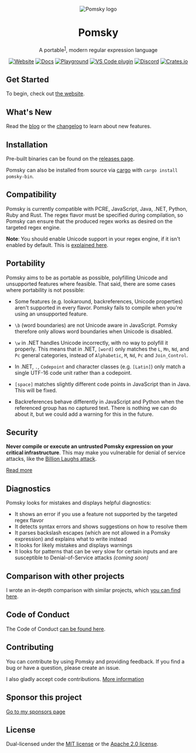 <div align="center">

![Pomsky logo](https://raw.githubusercontent.com/pomsky-lang/pomsky/main/assets/logo.svg)

# Pomsky

A portable<sup><a href="#portability">1</a></sup>, modern regular expression language

[![Website][web-badge]][web-link] [![Docs][doc-badge]][doc-link] [![Playground][playground-badge]][playground-link] [![VS Code plugin][vscode-badge]][vscode-link] [![Discord][discord-badge]][discord-link] [![Crates.io][crates-badge]][crates-link]

</div>

[web-badge]: https://img.shields.io/badge/website-%23e70?style=for-the-badge&logo=esri
[web-link]: https://pomsky-lang.org
[doc-badge]: https://img.shields.io/badge/docs-%23b90?style=for-the-badge&logo=read.cv
[doc-link]: https://pomsky-lang.org/docs/get-started/introduction/
[playground-badge]: https://img.shields.io/badge/Playground-%232a2?style=for-the-badge&logo=asciinema
[playground-link]: https://playground.pomsky-lang.org
[vscode-badge]: https://img.shields.io/badge/VS%20Code%20plugin-blue?style=for-the-badge&logo=visualstudiocode
[vscode-link]: https://marketplace.visualstudio.com/items?itemName=pomsky-lang.pomsky-vscode
[discord-badge]: https://img.shields.io/badge/discord-%2355d?style=for-the-badge&logo=discord&logoColor=%23fff
[discord-link]: https://discord.gg/uwap2uxMFp
[crates-badge]: https://img.shields.io/crates/v/pomsky-bin?style=for-the-badge&color=red
[crates-link]: https://crates.io/crates/pomsky-bin
[test-badge]: https://github.com/pomsky-lang/pomsky/actions/workflows/test.yml/badge.svg
[test-link]: https://github.com/pomsky-lang/pomsky/actions/workflows/test.yml
[coverage-badge]: https://coveralls.io/repos/github/pomsky-lang/pomsky/badge.svg?branch=main
[coverage-link]: https://coveralls.io/github/pomsky-lang/pomsky?branch=main

## Get Started

To begin, check out [the website][web-link].

## What's New

Read the [blog](https://pomsky-lang.org/blog/) or the [changelog](./CHANGELOG.md) to learn about new features.

## Installation

Pre-built binaries can be found on the [releases page](https://github.com/pomsky-lang/pomsky/releases).

Pomsky can also be installed from source via [cargo](https://doc.rust-lang.org/cargo/getting-started/installation.html) with `cargo install pomsky-bin`.

## Compatibility

Pomsky is currently compatible with PCRE, JavaScript, Java, .NET, Python, Ruby and Rust. The regex
flavor must be specified during compilation, so Pomsky can ensure that the produced regex works as
desired on the targeted regex engine.

**Note**: You should enable Unicode support in your regex engine, if it isn't enabled by default.
This is [explained here][enable-unicode].

## Portability

Pomsky aims to be as portable as possible, polyfilling Unicode and unsupported features where feasible. That said, there are some cases where portability is not possible:

- Some features (e.g. lookaround, backreferences, Unicode properties) aren't supported in every flavor. Pomsky fails to compile when you're using an unsupported feature.

- `\b` (word boundaries) are not Unicode aware in JavaScript. Pomsky therefore only allows word boundaries when Unicode is disabled.

- `\w` in .NET handles Unicode incorrectly, with no way to polyfill it properly. This means that in .NET, `[word]` only matches the `L`, `Mn`, `Nd`, and `Pc` general categories, instead of `Alphabetic`, `M`, `Nd`, `Pc` and `Join_Control`.

- In .NET, `.`, `Codepoint` and character classes (e.g. `[Latin]`) only match a single UTF-16 code unit rather than a codepoint.

- `[space]` matches slightly different code points in JavaScript than in Java. This will be fixed.

- Backreferences behave differently in JavaScript and Python when the referenced group has no captured text. There is nothing we can do about it, but we could add a warning for this in the future.

## Security

**Never compile or execute an untrusted Pomsky expression on your critical infrastructure**.
This may make you vulnerable for denial of service attacks, like the
[Billion Laughs attack][billion-lols].

[Read more][security]

## Diagnostics

Pomsky looks for mistakes and displays helpful diagnostics:

- It shows an error if you use a feature not supported by the targeted regex flavor
- It detects syntax errors and shows suggestions on how to resolve them
- It parses backslash escapes (which are not allowed in a Pomsky expression) and explains what to
  write instead
- It looks for likely mistakes and displays warnings
- It looks for patterns that can be very slow for certain inputs and are susceptible to
  Denial-of-Service attacks _(coming soon)_

## Comparison with other projects

I wrote an in-depth comparison with similar projects, which [you can find here][comparison].

## Code of Conduct

The Code of Conduct [can be found here](./CODE_OF_CONDUCT.md).

## Contributing

You can contribute by using Pomsky and providing feedback. If you find a bug or have a question,
please create an issue.

I also gladly accept code contributions. [More information](./CONTRIBUTING.md)

## Sponsor this project

[Go to my sponsors page](https://github.com/sponsors/Aloso/)

## License

Dual-licensed under the [MIT license][mit-license] or the [Apache 2.0 license][apache-2-license].

[book]: https://pomsky-lang.org/docs/get-started/introduction/
[enable-unicode]: https://pomsky-lang.org/docs/get-started/enable-unicode/
[billion-lols]: https://en.wikipedia.org/wiki/Billion_laughs_attack
[security]: https://pomsky-lang.org/docs/reference/security/
[comparison]: https://pomsky-lang.org/docs/reference/comparison/
[mit-license]: https://opensource.org/licenses/MIT
[apache-2-license]: https://opensource.org/licenses/Apache-2.0
